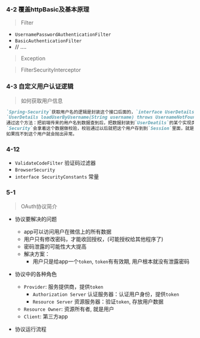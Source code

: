 

### 4-2 覆盖httpBasic及基本原理

> Filter

- `UsernamePasswordAuthenticationFilter`
- `BasicAuthenticationFilter`
- // ....

> Exception


> FilterSecurityInterceptor

### 4-3 自定义用户认证逻辑

> 如何获取用户信息

```markdown
`Spring-Security`获取用户名的逻辑是封装这个接口后面的，`interface UserDetailsService`, 里面只有一个方法
`UserDetails loadUserByUsername(String username) throws UsernameNotFoundException`
通过这个方法：把前端传来的用户名到数据查到后，把数据封装到`UserDeatils`的某个实现类，并且返回。
`Security`会拿着这个数据做校验，校验通过以后就把这个用户存到到`Session`里面，就是登陆成功了。
如果找不到这个用户就会抛出异常。
```




### 4-12
    
- `ValidateCodeFilter` 验证码过滤器
- `BrowserSecurity`    
- `interface SecurityConstants` 常量

### 5-1

> OAuth协议简介
    
- 协议要解决的问题
    - app可以访问用户在微信上的所有数据
    - 用户只有修改密码，才能收回授权，(可能授权给其他程序了)
    - 密码泄露的可能性大大提高
    - 解决方案：
        - 用户只是给app一个`token`, `token`有有效期, 用户根本就没有泄露密码

- 协议中的各种角色
    - `Provider`: 服务提供商，提供`token`
        - `Authorization Server` 认证服务器：认证用户身份，提供`token`
        - `Resource Server` 资源服务器：验证`token`, 存放用户数据
    - `Resource Owner`: 资源所有者, 就是用户
    - `Client`: 第三方app

- 协议运行流程    
     